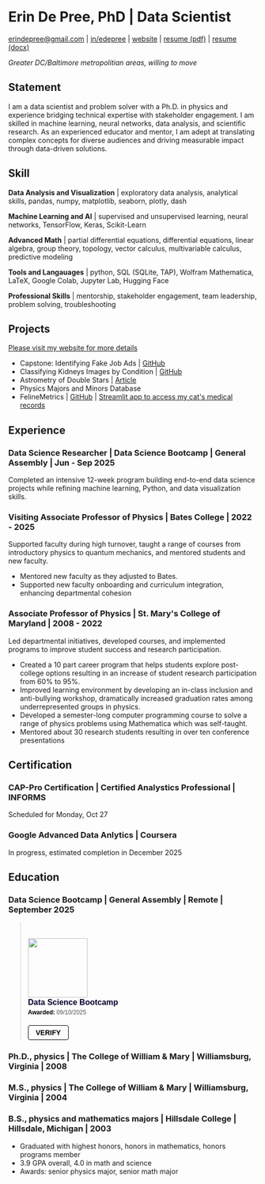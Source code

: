 # Erin De Pree, PhD  |  Data Scientist
[erindepree@gmail.com](mailto:erindepree@gmail.com)  |  [in/edepree](https://linkedin.com/in/edepree) | [website](https://erindepree.github.io/github.io) | [resume (pdf)](depree_resume_web.pdf) | [resume (docx)](depree_resume_web.docx)

*Greater DC/Baltimore metropolitian areas, willing to move*

## Statement
I am a data scientist and problem solver with a Ph.D. in physics and experience bridging technical expertise with stakeholder engagement.  I am skilled in machine learning, neural networks, data analysis, and scientific research. As an experienced educator and mentor, I am adept at translating complex concepts for diverse audiences and driving measurable impact through data-driven solutions.  

## Skill
__Data Analysis and Visualization__ | exploratory data analysis, analytical skills, pandas, numpy, matplotlib, seaborn, plotly, dash

__Machine Learning and AI__ | supervised and unsupervised learning, neural networks, TensorFlow, Keras, Scikit-Learn

__Advanced Math__ | partial differential equations, differential equations, linear algebra, group theory, topology, vector calculus, multivariable calculus, predictive modeling

__Tools and Langauages__ | python, SQL (SQLite, TAP), Wolfram Mathematica, LaTeX, Google Colab, Jupyter Lab, Hugging Face

__Professional Skills__ | mentorship, stakeholder engagement, team leadership, problem solving, troubleshooting



## Projects
[Please visit my website for more details](https://erindepree.github.io/github.io)
* Capstone: Identifying Fake Job Ads | [GitHub](https://github.com/erindepree/fake_job_ads)
* Classifying Kidneys Images by Condition | [GitHub](https://github.com/erindepree/kidney-neural-net)
* Astrometry of Double Stars | [Article](http://www.jdso.org/volume20/number4/DePree_503_510.pdf)
* Physics Majors and Minors Database
* FelineMetrics | [GitHub](https://github.com/erindepree/feline-metrics-app) | [Streamlit app to access my cat's medical records](https://felinemetrics.streamlit.app/)

## Experience

### Data Science Researcher | Data Science Bootcamp | General Assembly | Jun - Sep 2025
Completed an intensive 12-week program building end-to-end data science projects while refining machine learning, Python, and data visualization skills.

### Visiting Associate Professor of Physics | Bates College | 2022 - 2025
Supported faculty during high turnover, taught a range of courses from introductory physics to quantum mechanics, and mentored students and new faculty.
* Mentored new faculty as they adjusted to Bates.
* Supported new faculty onboarding and curriculum integration, enhancing departmental cohesion

### Associate Professor of Physics | St. Mary's College of Maryland | 2008 - 2022
Led departmental initiatives, developed courses, and implemented programs to improve student success and research participation.
* Created a 10 part career program that helps students explore post-college options resulting in an increase of student research participation from 60% to 95%.
* Improved learning environment by developing an in-class inclusion and anti-bullying workshop, dramatically increased graduation rates among underrepresented groups in physics.
* Developed a semester-long computer programming course to solve a range of physics problems using Mathematica which was self-taught.
* Mentored about 30 research students resulting in over ten conference presentations

## Certification
### CAP-Pro Certification | Certified Analystics Professional | INFORMS 
Scheduled for Monday, Oct 27

### Google Advanced Data Anlytics | Coursera
In progress, estimated completion in December 2025

## Education

### Data Science Bootcamp | General Assembly | Remote | September 2025

<blockquote class="badgr-badge"
                        style="font-family: Helvetica, Roboto, &quot;Segoe UI&quot;, Calibri, sans-serif; padding-top: 32px">
                        <a href="https://badgr.com/public/assertions/E0feRZuAR12PWr-GKerIgQ"><img width="120px"
                                height="120px"
                                src="https://api.badgr.io/public/assertions/E0feRZuAR12PWr-GKerIgQ/image"></a>
                        <p class="badgr-badge-name"
                            style="hyphens: auto; overflow-wrap: break-word; word-wrap: break-word; margin: 0; font-size: 16px; font-weight: 600; font-style: normal; font-stretch: normal; line-height: 1.25; letter-spacing: normal; text-align: left; color: #05012c;">
                            Data Science Bootcamp</p>
                        <p class="badgr-badge-date"
                            style="margin: 0; font-size: 12px; font-style: normal; font-stretch: normal; line-height: 1.67; letter-spacing: normal; text-align: left; color: #555555;">
                            <strong
                                style="font-size: 12px; font-weight: bold; font-style: normal; font-stretch: normal; line-height: 1.67; letter-spacing: normal; text-align: left; color: #000;">Awarded:
                            </strong>09/10/2025</p>
                        <p style="margin: 16px 0; padding: 0;"><a class="badgr-badge-verify" target="_blank"
                                href="https://badgecheck.io?url=https%3A%2F%2Fbadgr.com%2Fpublic%2Fassertions%2FE0feRZuAR12PWr-GKerIgQ"
                                style="box-sizing: content-box; display: flex; align-items: center; justify-content: center; margin: 0; font-size:14px; font-weight: bold; width: 48px; height: 16px; border-radius: 4px; border: solid 1px black; text-decoration: none; padding: 6px 16px; margin: 16px 0; color: black;"
                                aria-label="Verify (opens in new window)">VERIFY</a></p>
                    </blockquote>

### Ph.D., physics | The College of William & Mary | Williamsburg, Virginia | 2008

### M.S., physics | The College of William & Mary | Williamsburg, Virginia | 2004

### B.S., physics and mathematics majors | Hillsdale College | Hillsdale, Michigan | 2003
* Graduated with highest honors, honors in mathematics, honors programs member
* 3.9 GPA overall, 4.0 in math and science
* Awards: senior physics major, senior math major
